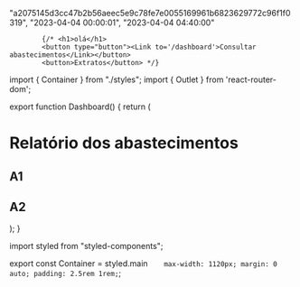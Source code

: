 "a2075145d3cc47b2b56aeec5e9c78fe7e0055169961b6823629772c96f1f0319",
"2023-04-04 00:00:01",
"2023-04-04 04:40:00"

            {/* <h1>olá</h1>
            <button type="button"><Link to='/dashboard'>Consultar abastecimentos</Link></button>
            <button>Extratos</button> */}

import { Container } from "./styles";
import { Outlet } from 'react-router-dom';

export function Dashboard() {
return (
<Container>
<Outlet />

<h1>Relatório dos abastecimentos</h1>
<h2>A1</h2>
<h2>A2</h2>
</Container>
);
}

import styled from "styled-components";

export const Container = styled.main`    max-width: 1120px;
    margin: 0 auto;
    padding: 2.5rem 1rem;`;
